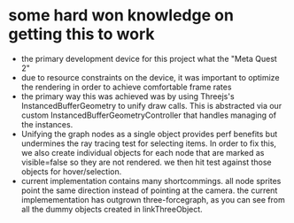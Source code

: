 # some hard won knowledge on getting this to work

- the primary development device for this project what the "Meta Quest 2"
- due to resource constraints on the device, it was important to optimize the rendering in order to achieve comfortable frame rates
- the primary way this was achieved was by using Threejs's InstancedBufferGeometry to unify draw calls. This is abstracted via our custom InstancedBufferGeometryController that handles managing of the instances.
- Unifying the graph nodes as a single object provides perf benefits but undermines the ray tracing test for selecting items. In order to fix this, we also create individual objects for each node that are marked as visible=false so they are not rendered. we then hit test against those objects for hover/selection.
- current implementation contains many shortcommings. all node sprites point the same direction instead of pointing at the camera. the current implemementation has outgrown three-forcegraph, as you can see from all the dummy objects created in linkThreeObject.